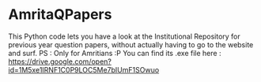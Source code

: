 # AmritaQPapers
This Python code lets you have a look at the Institutional Repository for previous year question papers, without actually having to go to the website and surf.
PS : Only for Amritians :P
You can find its .exe file here : https://drive.google.com/open?id=1M5xe1IRNF1C0P9LOC5Me7bIUmF1SOwuo
